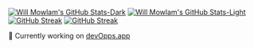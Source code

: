 [![Will Mowlam's GitHub Stats-Dark](https://github-readme-stats.vercel.app/api?username=willmowlam&hide_border=true&show_icons=true&theme=dark&bg_color=00000000#gh-dark-mode-only)](#gh-dark-mode-only)
[![Will Mowlam's GitHub Stats-Light](https://github-readme-stats.vercel.app/api?username=willmowlam&hide_border=true&show_icons=true&theme=default#gh-light-mode-only)](#gh-light-mode-only)
[![GitHub Streak](https://github-readme-streak-stats.herokuapp.com?user=willmowlam&theme=highcontrast&hide_border=true&date_format=j%20M%5B%20Y%5D&hide_current_streak=true&hide_longest_streak=true#gh-dark-mode-only)](#gh-dark-mode-only)
[![GitHub Streak](https://github-readme-streak-stats.herokuapp.com?user=willmowlam&theme=transparent&hide_border=true&date_format=j%20M%5B%20Y%5D&hide_current_streak=true&hide_longest_streak=true#gh-light-mode-only)](#gh-light-mode-only)

🔭 Currently working on [devOpps.app](https://github.com/jilloreilly/devopps)

<!--
[![Will Mowlam's GitHub Top Langs-Dark](https://github-readme-stats.vercel.app/api/top-langs/?username=willmowlam&hide_progress=true&layout=compact&theme=dark)](https://github.com/willmowlam/github-readme-stats#gh-dark-mode-only)
[![Will Mowlam's GitHub Top Langs-Light](https://github-readme-stats.vercel.app/api/top-langs/?username=willmowlam&hide_progress=true&layout=compact&theme=default)](https://github.com/willmowlam/github-readme-stats#gh-light-mode-only)
-->
<!--
**willmowlam/willmowlam** is a ✨ _special_ ✨ repository because its `README.md` (this file) appears on your GitHub profile.

Here are some ideas to get you started:

- 🔭 I’m currently working on ...
- 🌱 I’m currently learning ...
- 👯 I’m looking to collaborate on ...
- 🤔 I’m looking for help with ...
- 💬 Ask me about ...
- 📫 How to reach me: ...
- 😄 Pronouns: ...
- ⚡ Fun fact: ...
-->

